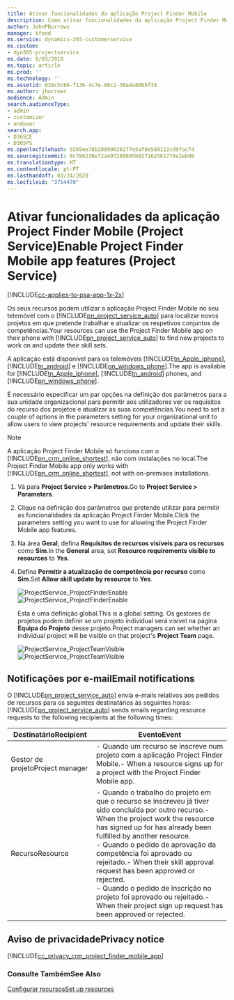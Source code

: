 ```yaml
---
title: Ativar funcionalidades da aplicação Project Finder Mobile
description: Como ativar funcionalidades da aplicação Project Finder Mobile no Project Service
author: JohnPBurrows
manager: kfend
ms.service: dynamics-365-customerservice
ms.custom:
- dyn365-projectservice
ms.date: 8/03/2018
ms.topic: article
ms.prod: ''
ms.technology: ''
ms.assetid: 038c5c66-f136-4c7e-88c2-30ada80bbf38
ms.author: jburrows
audience: Admin
search.audienceType:
- admin
- customizer
- enduser
search.app:
- D365CE
- D365PS
ms.openlocfilehash: 9265ee78b20899026277e5af8e589112cd9fac74
ms.sourcegitcommit: 8c786230ef2a497280885b827162561776e2eb00
ms.translationtype: HT
ms.contentlocale: pt-PT
ms.lasthandoff: 03/24/2020
ms.locfileid: "3754470"
---
```

# <a name="enable-project-finder-mobile-app-features-project-service"></a><span data-ttu-id="6735b-103">Ativar funcionalidades da aplicação Project Finder Mobile (Project Service)</span><span class="sxs-lookup"><span data-stu-id="6735b-103">Enable Project Finder Mobile app features (Project Service)</span></span>

[!INCLUDE[cc-applies-to-psa-app-1x-2x](../includes/cc-applies-to-psa-app-1x-2x.md)]

<span data-ttu-id="6735b-104">Os seus recursos podem utilizar a aplicação Project Finder Mobile no seu telemóvel com o [!INCLUDE[pn_project_service_auto](../includes/pn-project-service-auto.md)] para localizar novos projetos em que pretende trabalhar e atualizar os respetivos conjuntos de competências.</span><span class="sxs-lookup"><span data-stu-id="6735b-104">Your resources can use the Project Finder Mobile app on their phone with [!INCLUDE[pn_project_service_auto](../includes/pn-project-service-auto.md)] to find new projects to work on and update their skill sets.</span></span>  
  
 <span data-ttu-id="6735b-105">A aplicação está disponível para os telemóveis [!INCLUDE[tn_Apple_iphone](../includes/tn-apple-iphone.md)], [!INCLUDE[tn_android](../includes/tn-android.md)] e [!INCLUDE[pn_windows_phone](../includes/pn-windows-phone.md)].</span><span class="sxs-lookup"><span data-stu-id="6735b-105">The app is available for [!INCLUDE[tn_Apple_iphone](../includes/tn-apple-iphone.md)], [!INCLUDE[tn_android](../includes/tn-android.md)] phones, and [!INCLUDE[pn_windows_phone](../includes/pn-windows-phone.md)].</span></span>  
  
 <span data-ttu-id="6735b-106">É necessário especificar um par opções na definição dos parâmetros para a sua unidade organizacional para permitir aos utilizadores ver os requisitos do recurso dos projetos e atualizar as suas competências.</span><span class="sxs-lookup"><span data-stu-id="6735b-106">You need to set a couple of options in the parameters setting for your organizational unit to allow users to view projects' resource requirements and update their skills.</span></span>  
  
> [!NOTE]
>  <span data-ttu-id="6735b-107">A aplicação Project Finder Mobile só funciona com o [!INCLUDE[pn_crm_online_shortest](../includes/pn-crm-online-shortest.md)], não com instalações no local.</span><span class="sxs-lookup"><span data-stu-id="6735b-107">The Project Finder Mobile app only works with [!INCLUDE[pn_crm_online_shortest](../includes/pn-crm-online-shortest.md)], not with on-premises installations.</span></span>  
  
1. <span data-ttu-id="6735b-108">Vá para **Project Service > Parâmetros**.</span><span class="sxs-lookup"><span data-stu-id="6735b-108">Go to **Project Service > Parameters**.</span></span>  
  
2. <span data-ttu-id="6735b-109">Clique na definição dos parâmetros que pretende utilizar para permitir as funcionalidades da aplicação Project Finder Mobile.</span><span class="sxs-lookup"><span data-stu-id="6735b-109">Click the parameters setting you want to use for allowing the Project Finder Mobile app features.</span></span>  
  
3. <span data-ttu-id="6735b-110">Na área **Geral**, defina **Requisitos de recursos visíveis para os recursos** como **Sim**.</span><span class="sxs-lookup"><span data-stu-id="6735b-110">In the **General** area, set **Resource requirements visible to resources** to **Yes**.</span></span>  
  
4. <span data-ttu-id="6735b-111">Defina **Permitir a atualização de competência por recurso** como **Sim**.</span><span class="sxs-lookup"><span data-stu-id="6735b-111">Set **Allow skill update by resource** to **Yes**.</span></span>  
  
   <span data-ttu-id="6735b-112">![ProjectService_ProjectFinderEnable](../project-service/media/project-service-project-finder-enable.png "ProjectService_ProjectFinderEnable")</span><span class="sxs-lookup"><span data-stu-id="6735b-112">![ProjectService_ProjectFinderEnable](../project-service/media/project-service-project-finder-enable.png "ProjectService_ProjectFinderEnable")</span></span>  
  
   <span data-ttu-id="6735b-113">Esta é uma definição global.</span><span class="sxs-lookup"><span data-stu-id="6735b-113">This is a global setting.</span></span> <span data-ttu-id="6735b-114">Os gestores de projetos podem definir se um projeto individual será visível na página **Equipa do Projeto** desse projeto.</span><span class="sxs-lookup"><span data-stu-id="6735b-114">Project managers can set whether an individual project will be visible on that project's **Project Team** page.</span></span>  
  
   <span data-ttu-id="6735b-115">![ProjectService_ProjectTeamVisible](../project-service/media/project-service-project-team-visible.png "ProjectService_ProjectTeamVisible")</span><span class="sxs-lookup"><span data-stu-id="6735b-115">![ProjectService_ProjectTeamVisible](../project-service/media/project-service-project-team-visible.png "ProjectService_ProjectTeamVisible")</span></span>  
  
## <a name="email-notifications"></a><span data-ttu-id="6735b-116">Notificações por e-mail</span><span class="sxs-lookup"><span data-stu-id="6735b-116">Email notifications</span></span>  
 <span data-ttu-id="6735b-117">O [!INCLUDE[pn_project_service_auto](../includes/pn-project-service-auto.md)] envia e-mails relativos aos pedidos de recursos para os seguintes destinatários às seguintes horas:</span><span class="sxs-lookup"><span data-stu-id="6735b-117">[!INCLUDE[pn_project_service_auto](../includes/pn-project-service-auto.md)] sends emails regarding resource requests to the following recipients at the following times:</span></span>  
  
|<span data-ttu-id="6735b-118">Destinatário</span><span class="sxs-lookup"><span data-stu-id="6735b-118">Recipient</span></span>|<span data-ttu-id="6735b-119">Evento</span><span class="sxs-lookup"><span data-stu-id="6735b-119">Event</span></span>|  
|---------------|-----------|  
|<span data-ttu-id="6735b-120">Gestor de projeto</span><span class="sxs-lookup"><span data-stu-id="6735b-120">Project manager</span></span>|<span data-ttu-id="6735b-121">- Quando um recurso se inscreve num projeto com a aplicação Project Finder Mobile.</span><span class="sxs-lookup"><span data-stu-id="6735b-121">-   When a resource signs up for a project with the Project Finder Mobile app.</span></span>|  
|<span data-ttu-id="6735b-122">Recurso</span><span class="sxs-lookup"><span data-stu-id="6735b-122">Resource</span></span>|<span data-ttu-id="6735b-123">- Quando o trabalho do projeto em que o recurso se inscreveu já tiver sido concluída por outro recurso.</span><span class="sxs-lookup"><span data-stu-id="6735b-123">-   When the project work the resource has signed up for has already been fulfilled by another resource.</span></span><br /><span data-ttu-id="6735b-124">- Quando o pedido de aprovação da competência foi aprovado ou rejeitado.</span><span class="sxs-lookup"><span data-stu-id="6735b-124">-   When their skill approval request has been approved or rejected.</span></span><br /><span data-ttu-id="6735b-125">- Quando o pedido de inscrição no projeto foi aprovado ou rejeitado.</span><span class="sxs-lookup"><span data-stu-id="6735b-125">-   When their project sign up request has been approved or rejected.</span></span>|  
  
## <a name="privacy-notice"></a><span data-ttu-id="6735b-126">Aviso de privacidade</span><span class="sxs-lookup"><span data-stu-id="6735b-126">Privacy notice</span></span>  
 [!INCLUDE[cc_privacy_crm_project_finder_mobile_app](../includes/cc-privacy-crm-project-finder-mobile-app.md)]  
  
### <a name="see-also"></a><span data-ttu-id="6735b-127">Consulte Também</span><span class="sxs-lookup"><span data-stu-id="6735b-127">See Also</span></span>  
 [<span data-ttu-id="6735b-128">Configurar recursos</span><span class="sxs-lookup"><span data-stu-id="6735b-128">Set up resources</span></span>](../project-service/set-up-resources.md)
